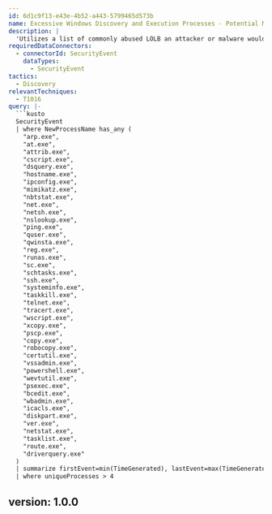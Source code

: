 ```yaml
---
id: 6d1c9f13-e43e-4b52-a443-5799465d573b
name: Excessive Windows Discovery and Execution Processes - Potential Malware Installation
description: |
  'Utilizes a list of commonly abused LOLB an attacker or malware would execute in quick succession. The presence of multiple executions of the programs within the list can be indicative of an infection or malicious activity occurring on a victim host.'
requiredDataConnectors:
  - connectorId: SecurityEvent
    dataTypes:
      - SecurityEvent
tactics:
  - Discovery
relevantTechniques:
  - T1016
query: |-
  ```kusto
  SecurityEvent
  | where NewProcessName has_any (
    "arp.exe",
    "at.exe",
    "attrib.exe",
    "cscript.exe",
    "dsquery.exe",
    "hostname.exe",
    "ipconfig.exe",
    "mimikatz.exe",
    "nbtstat.exe",
    "net.exe",
    "netsh.exe",
    "nslookup.exe",
    "ping.exe",
    "quser.exe",
    "qwinsta.exe",
    "reg.exe",
    "runas.exe",
    "sc.exe",
    "schtasks.exe",
    "ssh.exe",
    "systeminfo.exe",
    "taskkill.exe",
    "telnet.exe",
    "tracert.exe",
    "wscript.exe",
    "xcopy.exe",
    "pscp.exe",
    "copy.exe",
    "robocopy.exe",
    "certutil.exe",
    "vssadmin.exe",
    "powershell.exe",
    "wevtutil.exe",
    "psexec.exe",
    "bcedit.exe",
    "wbadmin.exe",
    "icacls.exe",
    "diskpart.exe",
    "ver.exe",
    "netstat.exe",
    "tasklist.exe",
    "route.exe",
    "driverquery.exe"
  )
  | summarize firstEvent=min(TimeGenerated), lastEvent=max(TimeGenerated), uniqueProcesses=dcount(NewProcessName), eventIds=make_set(tostring(EventID)), processPaths=make_set(NewProcessName), processCommandLines=make_set(CommandLine), parentProcessPaths=make_set(ParentProcessName), processIds=make_set(NewProcessId), parentprocessIds=make_set(ProcessId), eventData=make_set(EventData), count() by SourceComputerId, Computer| order by firstEvent
  | where uniqueProcesses > 4
  ```
version: 1.0.0
---
```


